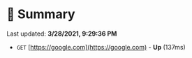 # 📖 Summary
Last updated: **3/28/2021, 9:29:36 PM**

- `GET` [https://google.com](https://google.com) - **Up** (137ms)
